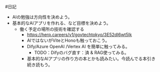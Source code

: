 #日記 

- AIの勉強は方向性を決めよう。
- 基本的なAIアプリを作れる、など目標を決めよう。
	- 働く予定の場所の技術を確認する
		- https://herp.careers/v1/govtechtokyo/3E52dI6wt5Ik
		- AIではないがViteとHonoも触っておこう。
		- Dify/Azure OpenAI /Vertex AI を簡単に触ってみる。
			- TODO：Difyのバグ直す：済 & RAG使ってみる。
		- 基本的なAIアプリの作り方の本とかも読みたい。今読んでる本引き続き読もう。